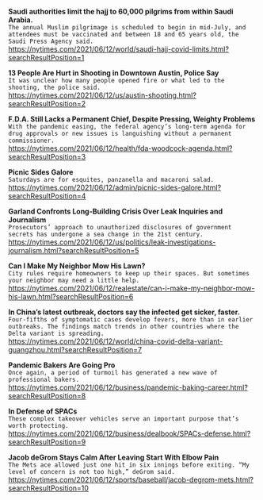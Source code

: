 **Saudi authorities limit the hajj to 60,000 pilgrims from within Saudi Arabia.**\
`The annual Muslim pilgrimage is scheduled to begin in mid-July, and attendees must be vaccinated and between 18 and 65 years old, the Saudi Press Agency said.`\
https://nytimes.com/2021/06/12/world/saudi-hajj-covid-limits.html?searchResultPosition=1

**13 People Are Hurt in Shooting in Downtown Austin, Police Say**\
`It was unclear how many people opened fire or what led to the shooting, the police said.`\
https://nytimes.com/2021/06/12/us/austin-shooting.html?searchResultPosition=2

**F.D.A. Still Lacks a Permanent Chief, Despite Pressing, Weighty Problems**\
`With the pandemic easing, the federal agency’s long-term agenda for drug approvals or new issues is languishing without a permanent commissioner.`\
https://nytimes.com/2021/06/12/health/fda-woodcock-agenda.html?searchResultPosition=3

**Picnic Sides Galore**\
`Saturdays are for esquites, panzanella and macaroni salad.`\
https://nytimes.com/2021/06/12/admin/picnic-sides-galore.html?searchResultPosition=4

**Garland Confronts Long-Building Crisis Over Leak Inquiries and Journalism**\
`Prosecutors’ approach to unauthorized disclosures of government secrets has undergone a sea change in the 21st century.`\
https://nytimes.com/2021/06/12/us/politics/leak-investigations-journalism.html?searchResultPosition=5

**Can I Make My Neighbor Mow His Lawn?**\
`City rules require homeowners to keep up their spaces. But sometimes your neighbor may need a little help.`\
https://nytimes.com/2021/06/12/realestate/can-i-make-my-neighbor-mow-his-lawn.html?searchResultPosition=6

**In China’s latest outbreak, doctors say the infected get sicker, faster.**\
`Four-fifths of symptomatic cases develop fevers, more than in earlier outbreaks. The findings match trends in other countries where the Delta variant is spreading.`\
https://nytimes.com/2021/06/12/world/china-covid-delta-variant-guangzhou.html?searchResultPosition=7

**Pandemic Bakers Are Going Pro**\
`Once again, a period of turmoil has generated a new wave of professional bakers.`\
https://nytimes.com/2021/06/12/business/pandemic-baking-career.html?searchResultPosition=8

**In Defense of SPACs**\
`These complex takeover vehicles serve an important purpose that’s worth protecting.`\
https://nytimes.com/2021/06/12/business/dealbook/SPACs-defense.html?searchResultPosition=9

**Jacob deGrom Stays Calm After Leaving Start With Elbow Pain**\
`The Mets ace allowed just one hit in six innings before exiting. “My level of concern is not too high,” deGrom said.`\
https://nytimes.com/2021/06/12/sports/baseball/jacob-degrom-mets.html?searchResultPosition=10

